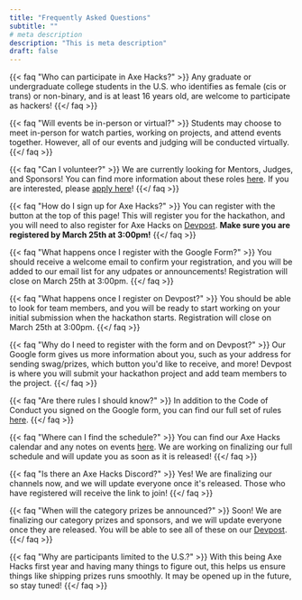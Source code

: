 ```yaml
---
title: "Frequently Asked Questions"
subtitle: ""
# meta description
description: "This is meta description"
draft: false
---
```


{{< faq "Who can participate in Axe Hacks?" >}}
Any graduate or undergraduate college students in the U.S. who identifies as female (cis or trans) or non-binary,
and is at least 16 years old, are welcome to participate as hackers!
{{</ faq >}}

{{< faq "Will events be in-person or virtual?" >}}
Students may choose to meet in-person for watch parties, working on projects, and attend events together. However, all of our events and judging will be conducted virtually.
{{</ faq >}}

{{< faq "Can I volunteer?" >}}
We are currently looking for Mentors, Judges, and Sponsors! You can find more information about these roles [here](https://gwc-uncc.github.io/axe-hacks-2022/get-involved/). If you are interested, please [apply here](https://forms.gle/R1dfNhV1CVEmn7QAA)!
{{</ faq >}}

{{< faq "How do I sign up for Axe Hacks?" >}}
You can register with the button at the top of this page! This will register you for the hackathon, and you will need to also register for Axe Hacks on [Devpost](https://axe-hacks-2022.devpost.com/). **Make sure you are registered by March 25th at 3:00pm!**
{{</ faq >}}

{{< faq "What happens once I register with the Google Form?" >}}
You should receive a welcome email to confirm your registration, and you will be added to our email list for any udpates or announcements! Registration will close on March 25th at 3:00pm.
{{</ faq >}}

{{< faq "What happens once I register on Devpost?" >}}
You should be able to look for team members, and you will be ready to start working on your initial submission when the hackathon starts. Registration will close on March 25th at 3:00pm.
{{</ faq >}}

{{< faq "Why do I need to register with the form and on Devpost?" >}}
Our Google form gives us more information about you, such as your address for sending swag/prizes, which button you'd like to receive, and more! Devpost is where you will submit your hackathon project and add team members to the project.
{{</ faq >}}

{{< faq "Are there rules I should know?" >}}
In addition to the Code of Conduct you signed on the Google form, you can find our full set of rules [here](https://gwc-uncc.github.io/axe-hacks-2022/hackathon-rules/).
{{</ faq >}}

{{< faq "Where can I find the schedule?" >}}
You can find our Axe Hacks calendar and any notes on events [here](https://gwc-uncc.github.io/axe-hacks-2022/blog/). We are working on finalizing our full schedule and will update you as soon as it is released!
{{</ faq >}}

{{< faq "Is there an Axe Hacks Discord?" >}}
Yes! We are finalizing our channels now, and we will update everyone once it's released. Those who have registered will receive the link to join!
{{</ faq >}}

{{< faq "When will the category prizes be announced?" >}}
Soon! We are finalizing our category prizes and sponsors, and we will update everyone once they are released. You will be able to see all of these on our [Devpost](https://axe-hacks-2022.devpost.com/).
{{</ faq >}}

{{< faq "Why are participants limited to the U.S.?" >}}
With this being Axe Hacks first year and having many things to figure out, this helps us ensure things like shipping prizes runs smoothly. It may be opened up in the future, so stay tuned! 
{{</ faq >}}
